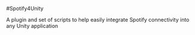 #Spotify4Unity

A plugin and set of scripts to help easily integrate Spotify connectivity into any Unity application
